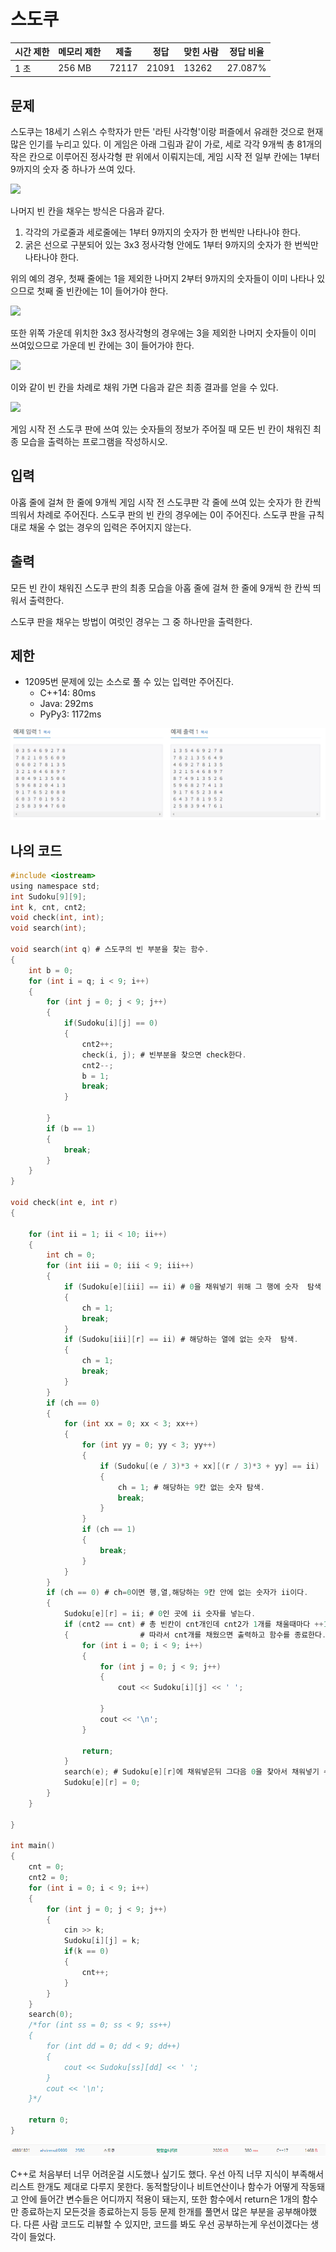 # 스도쿠

| 시간 제한 | 메모리 제한 | 제출    | 정답    | 맞힌 사람 | 정답 비율   |
| ----- | ------ | ----- | ----- | ----- | ------- |
| 1 초   | 256 MB | 72117 | 21091 | 13262 | 27.087% |

## 문제

스도쿠는 18세기 스위스 수학자가 만든 '라틴 사각형'이랑 퍼즐에서 유래한 것으로 현재 많은 인기를 누리고 있다. 이 게임은 아래 그림과 같이 가로, 세로 각각 9개씩 총 81개의 작은 칸으로 이루어진 정사각형 판 위에서 이뤄지는데, 게임 시작 전 일부 칸에는 1부터 9까지의 숫자 중 하나가 쓰여 있다.

![](https://upload.acmicpc.net/508363ac-0289-4a92-a639-427b10d66633/-/preview/)

나머지 빈 칸을 채우는 방식은 다음과 같다.

1. 각각의 가로줄과 세로줄에는 1부터 9까지의 숫자가 한 번씩만 나타나야 한다.
2. 굵은 선으로 구분되어 있는 3x3 정사각형 안에도 1부터 9까지의 숫자가 한 번씩만 나타나야 한다.

위의 예의 경우, 첫째 줄에는 1을 제외한 나머지 2부터 9까지의 숫자들이 이미 나타나 있으므로 첫째 줄 빈칸에는 1이 들어가야 한다.

![](https://upload.acmicpc.net/38e505c6-0452-4a56-b01c-760c85c6909b/-/preview/)

또한 위쪽 가운데 위치한 3x3 정사각형의 경우에는 3을 제외한 나머지 숫자들이 이미 쓰여있으므로 가운데 빈 칸에는 3이 들어가야 한다.

![](https://upload.acmicpc.net/89873d9d-56ae-44f7-adb2-bd5d7e243016/-/preview/)

이와 같이 빈 칸을 차례로 채워 가면 다음과 같은 최종 결과를 얻을 수 있다.

![](https://upload.acmicpc.net/fe68d938-770d-46ea-af71-a81076bc3963/-/preview/)

게임 시작 전 스도쿠 판에 쓰여 있는 숫자들의 정보가 주어질 때 모든 빈 칸이 채워진 최종 모습을 출력하는 프로그램을 작성하시오.

## 입력

아홉 줄에 걸쳐 한 줄에 9개씩 게임 시작 전 스도쿠판 각 줄에 쓰여 있는 숫자가 한 칸씩 띄워서 차례로 주어진다. 스도쿠 판의 빈 칸의 경우에는 0이 주어진다. 스도쿠 판을 규칙대로 채울 수 없는 경우의 입력은 주어지지 않는다.

## 출력

모든 빈 칸이 채워진 스도쿠 판의 최종 모습을 아홉 줄에 걸쳐 한 줄에 9개씩 한 칸씩 띄워서 출력한다.

스도쿠 판을 채우는 방법이 여럿인 경우는 그 중 하나만을 출력한다.

## 제한

- 12095번 문제에 있는 소스로 풀 수 있는 입력만 주어진다.
  - C++14: 80ms
  - Java: 292ms
  - PyPy3: 1172ms

![](C++_20220908_백준2580_스도쿠assets/2022-09-08-20-15-25-image.png)

## 나의 코드

```c
#include <iostream>
using namespace std;
int Sudoku[9][9];
int k, cnt, cnt2;
void check(int, int);
void search(int);

void search(int q) # 스도쿠의 빈 부분을 찾는 함수.
{
	int b = 0;
	for (int i = q; i < 9; i++)
	{
		for (int j = 0; j < 9; j++)
		{
			if(Sudoku[i][j] == 0)
			{
				cnt2++;
				check(i, j); # 빈부분을 찾으면 check한다.
				cnt2--;
				b = 1;
				break;
			}
			
		}
		if (b == 1)
		{
			break;
		}
	}
}

void check(int e, int r)
{

	for (int ii = 1; ii < 10; ii++)
	{
		int ch = 0;
		for (int iii = 0; iii < 9; iii++)
		{
			if (Sudoku[e][iii] == ii) # 0을 채워넣기 위해 그 행에 숫자  탐색 
			{
				ch = 1;
				break;
			}
			if (Sudoku[iii][r] == ii) # 해당하는 열에 없는 숫자  탐색.
			{
				ch = 1;
				break;
			}
		}
		if (ch == 0)
		{
			for (int xx = 0; xx < 3; xx++)
			{
				for (int yy = 0; yy < 3; yy++)
				{
					if (Sudoku[(e / 3)*3 + xx][(r / 3)*3 + yy] == ii)
					{
						ch = 1; # 해당하는 9칸 없는 숫자 탐색.
						break;
					}
				}
				if (ch == 1)
				{
					break;
				}
			}
		}
		if (ch == 0) # ch=0이면 행,열,해당하는 9칸 안에 없는 숫자가 ii이다.
		{
			Sudoku[e][r] = ii; # 0인 곳에 ii 숫자를 넣는다. 
			if (cnt2 == cnt) # 총 빈칸이 cnt개인데 cnt2가 1개를 채울때마다 ++1된다. 
			{                # 따라서 cnt개를 채웠으면 출력하고 함수를 종료한다. 
				for (int i = 0; i < 9; i++)
				{
					for (int j = 0; j < 9; j++)
					{
						cout << Sudoku[i][j] << ' ';

					}
					cout << '\n';
				}

				return;
			}
			search(e); # Sudoku[e][r]에 채워넣은뒤 그다음 0을 찾아서 채워넣기 수행. 
			Sudoku[e][r] = 0;
		}
	}

}

int main()
{
	cnt = 0;
	cnt2 = 0;
	for (int i = 0; i < 9; i++)
	{
		for (int j = 0; j < 9; j++)
		{
			cin >> k;
			Sudoku[i][j] = k;
			if(k == 0)
			{
				cnt++;
			}
		}
	}
	search(0);
	/*for (int ss = 0; ss < 9; ss++)
	{
		for (int dd = 0; dd < 9; dd++)
		{
			cout << Sudoku[ss][dd] << ' ';
		}
		cout << '\n';
	}*/

	return 0;
}
```

![](C++_20220908_백준2580_스도쿠assets/2022-09-08-20-16-31-image.png)

C++로 처음부터 너무 어려운걸 시도했나 싶기도 했다. 우선 아직 너무 지식이 부족해서 리스트 한개도 제대로 다루지 못한다. 동적할당이나 비트연산이나 함수가 어떻게 작동돼고 안에 들어간 변수들은 어디까지 적용이 돼는지, 또한 함수에서 return은 1개의 함수만 종료하는지 모든것을 종료하는지 등등 문제 한개를 풀면서 많은 부분을 공부해야했다. 다른 사람 코드도 리뷰할 수 있지만, 코드를 봐도 우선 공부하는게 우선이겠다는 생각이 들었다.


